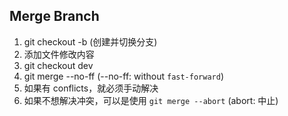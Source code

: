 ## Merge Branch

1. git checkout -b <branch-name> (创建并切换分支)
2. 添加文件修改内容
3. git checkout dev
4. git merge --no-ff <branch-name> (--no-ff: without `fast-forward`)
5. 如果有 conflicts，就必须手动解决
6. 如果不想解决冲突，可以是使用 `git merge --abort` (abort: 中止)
